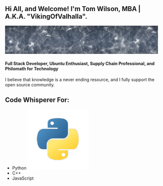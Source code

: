 ## Hi All, and Welcome! I'm Tom Wilson, MBA | A.K.A. "VikingOfValhalla".
![](https://raw.githubusercontent.com/VikingOfValhalla/VikingOfValhalla/main/banner-gaa30b56aa_1280%20(1).jpg)
#### Full Stack Developer, Ubuntu Enthusiast, Supply Chain Professional, and Philomath for Technology
I believe that knowledge is a never ending resource, and I fully support the open source community.

## Code Whisperer For:
- Python ![](https://raw.githubusercontent.com/VikingOfValhalla/VikingOfValhalla/main/1349-python.png)
- C++
- JavaScript

